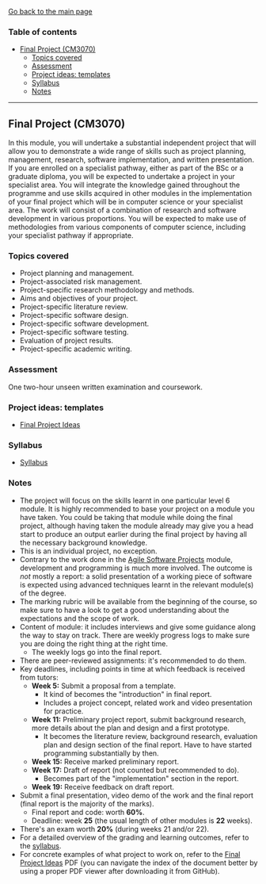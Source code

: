 [Go back to the main page](../../../README.md)

### Table of contents

- [Final Project (CM3070)](#final-project-cm3070)
  - [Topics covered](#topics-covered)
  - [Assessment](#assessment)
  - [Project ideas: templates](#project-ideas-templates)
  - [Syllabus](#syllabus)
  - [Notes](#notes)

---

## Final Project (CM3070)

In this module, you will undertake a substantial independent project that will allow you to demonstrate a wide range of skills such as project planning, management, research, software implementation, and written presentation. If you are enrolled on a specialist pathway, either as part of the BSc or a graduate diploma, you will be expected to undertake a project in your specialist area. You will integrate the knowledge gained throughout the programme and use skills acquired in other modules in the implementation of your final project which will be in computer science or your specialist area. The work will consist of a combination of research and software development in various proportions. You will be expected to make use of methodologies from various components of computer science, including your specialist pathway if appropriate.

### Topics covered

- Project planning and management.
- Project-associated risk management.
- Project-specific research methodology and methods.
- Aims and objectives of your project.
- Project-specific literature review.
- Project-specific software design.
- Project-specific software development.
- Project-specific software testing.
- Evaluation of project results.
- Project-specific academic writing.

### Assessment

One two-hour unseen written examination and coursework.

### Project ideas: templates

- [Final Project Ideas](https://github.com/world-class/binary-assets/blob/master/modules/cm3070-fp/CM3070_FinalProjectIdeas.pdf)

### Syllabus

- [Syllabus](https://github.com/world-class/binary-assets/blob/master/modules/syllabi/Syllabus_CM3070_FP.pdf)

### Notes

- The project will focus on the skills learnt in one particular level 6 module. It is highly recommended to base your project on a module you have taken. You could be taking that module while doing the final project, although having taken the module already may give you a head start to produce an output earlier during the final project by having all the necessary background knowledge.
- This is an individual project, no exception.
- Contrary to the work done in the [Agile Software Projects](../../level-5/cm-2020-agile-software-projects/README.md) module, development and programming is much more involved. The outcome is *not* mostly a report: a solid presentation of a working piece of software is expected using advanced techniques learnt in the relevant module(s) of the degree.
- The marking rubric will be available from the beginning of the course, so make sure to have a look to get a good understanding about the expectations and the scope of work.
- Content of module: it includes interviews and give some guidance along the way to stay on track. There are weekly progress logs to make sure you are doing the right thing at the right time.
  - The weekly logs go into the final report.
- There are peer-reviewed assignments: it's recommended to do them.
- Key deadlines, including points in time at which feedback is received from tutors:
  - **Week 5:** Submit a proposal from a template.
    - It kind of becomes the "introduction" in final report.
    - Includes a project concept, related work and video presentation for practice.
  - **Week 11:** Preliminary project report, submit background research, more details about the plan and design and a first prototype.
    - It becomes the literature review, background research, evaluation plan and design section of the final report. Have to have started programming substantially by then.
  - **Week 15:** Receive marked preliminary report.
  - **Week 17:** Draft of report (not counted but recommended to do).
    - Becomes part of the "implementation" section in the report.
  - **Week 19:** Receive feedback on draft report.
- Submit a final presentation, video demo of the work and the final report (final report is the majority of the marks).
  - Final report and code: worth **60%**.
  - Deadline: week **25** (the usual length of other modules is **22** weeks).
- There's an exam worth **20%** (during weeks 21 and/or 22).
- For a detailed overview of the grading and learning outcomes, refer to the [syllabus](https://github.com/world-class/binary-assets/blob/master/modules/syllabi/Syllabus_CM3070_FP.pdf).
- For concrete examples of what project to work on, refer to the [Final Project Ideas](https://github.com/world-class/binary-assets/blob/master/modules/cm3070-fp/CM3070_FinalProjectIdeas.pdf) PDF (you can navigate the index of the document better by using a proper PDF viewer after downloading it from GitHub).
